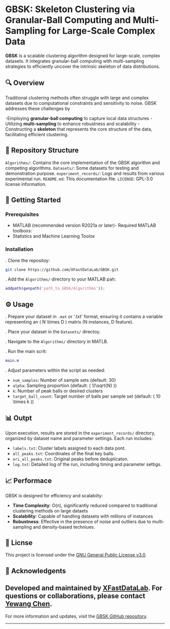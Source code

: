 # GBSK: Skeleton Clustering via Granular-Ball Computing and Multi-Sampling for Large-Scale Complex Data

**GBSK** is a scalable clustering algorithm designed for large-scale, complex datasets. It integrates granular-ball computing with multi-sampling strategies to efficiently uncover the intrinsic skeleton of data distributions.

## 🔍 Overview
Traditional clustering methods often struggle with large and complex datasets due to computational constraints and sensitivity to noise. GBSK addresses these challenges by

-Employing **granular-ball computing** to capture local data structures
-Utilizing **multi-sampling** to enhance robustness and scalability
-Constructing a **skeleton** that represents the core structure of the data, facilitating efficient clustering.

## 📁 Repository Structure

 `Algorithms/`: Contains the core implementation of the GBSK algorithm and competing algorithms.
 `Datasets/`: Some datasets for testing and demonstration purpose.
 `experiment_records/`: Logs and results from various experimental run.
 `README.md`: This documentation file.
 `LICENSE`: GPL-3.0 license information.

## 🚀 Getting Started

### Prerequisites
- MATLAB (recommended version R2021a or later)- Required MATLAB toolboxs:
 - Statistics and Machine Learning Toolox

### Installation

. Clone the repositoy:
   ```bash
   git clone https://github.com/XFastDataLab/GBSK.git
   ```


. Add the `Algorithms/` directory to your MATLAB pah:
   ```matlab
   addpath(genpath('path_to_GBSK/Algorithms'));
   ```


## ⚙️ Usage

. Prepare your dataset in `.mat` or '.txt' format, ensuring it contains a variable representing an \( N \times D \) matrix (N instances, D feature).

. Place your dataset in the `Datasets/` directoy.

. Navigate to the `Algorithms/` directory in MATLB.

. Run the main scrit:
   ```matlab
   main.m
   ```


. Adjust parameters within the script as needed:
  - `num_samples`: Number of sample sets (default: 30)
  - `alpha`: Sampling proportion (default: \( 1/\sqrt{N} ))
  - `k`: Number of peak balls or desired clusters
  - `target_ball_count`: Target number of balls per sample set (default: \( 10 \times k ))

## 📊 Outpt

Upon execution, results are stored in the `experiment_records/` directory, organized by dataset name and parameter settings. Each run includes:
- `labels.txt`: Cluster labels assigned to each data pont.
- `all_peaks.txt`: Coordinates of the final key balls.
- `ori_all_peaks.txt`: Original peaks before deduplicaton.
- `log.txt`: Detailed log of the run, including timing and parameter settigs.

## 📈 Performace

GBSK is designed for efficiency and scalabiity:

- **Time Complexity**: O(n), significantly reduced compared to traditional clustering methods on large dataets
- **Scalability**: Capable of handling datasets with millions of instances
- **Robustness**: Effective in the presence of noise and outliers due to multi-sampling and density-based techniues.

## 📄 Licnse

This project is licensed under the [GNU General Public License v3.0](https://www.gnu.org/licenses/gpl-3.0.en.tml).

## 🤝 Acknowledgents

Developed and maintained by [XFastDataLab](https://github.com/XFastDataLab). For questions or collaborations, please contact [Yewang Chen](mailto:ywchen@hqu.edu.cn).
---

For more information and updates, visit the [GBSK GitHub repository](https://github.com/XFastDataLab/GBSK/treemain).

--- 
